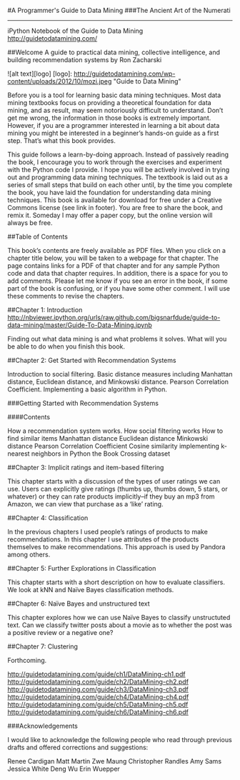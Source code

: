 #A Programmer's Guide to Data Mining
###The Ancient Art of the Numerati
________________________________

iPython Notebook of the Guide to Data Mining http://guidetodatamining.com/

##Welcome
A guide to practical data mining, collective intelligence, and building recommendation systems by Ron Zacharski

![alt text][logo]
[logo]: http://guidetodatamining.com/wp-content/uploads/2012/10/mozi.jpeg "Guide to Data Mining"


Before you is a tool for learning basic data mining techniques. Most data mining textbooks focus on providing a theoretical foundation for data mining, and as result, may seem notoriously difficult to understand. Don’t get me wrong, the information in those books is extremely important. However, if you are a programmer interested in learning a bit about data mining you might be interested in a beginner’s hands-on guide as a first step. That’s what this book provides.

This guide follows a learn-by-doing approach. Instead of passively reading the book, I encourage you to work through the exercises and experiment with the Python code I provide. I hope you will be actively involved in trying out and programming data mining techniques. The textbook is laid out as a series of small steps that build on each other until, by the time you complete the book, you have laid the foundation for understanding data mining techniques. This book is available for download for free under a Creative Commons license (see link in footer). You are free to share the book, and remix it. Someday I may offer a paper copy, but the online version will always be free.

 

##Table of Contents

This book’s contents are freely available as PDF files. When you click on a chapter title below, you will be taken to a webpage for that chapter. The page contains links for a PDF of that chapter and for any sample Python code and data that chapter requires. In addition, there is a space for you to add comments. Please let me know if you see an error in the book, if some part of the book is confusing, or if you have some other comment. I will use these comments to revise the chapters.

##Chapter 1: Introduction 
http://nbviewer.ipython.org/urls/raw.github.com/bigsnarfdude/guide-to-data-mining/master/Guide-To-Data-Mining.ipynb

Finding out what data mining is and what problems it solves. What will you be able to do when you finish this book.

##Chapter 2: Get Started with Recommendation Systems

Introduction to social filtering. Basic distance measures including Manhattan distance, Euclidean distance, and Minkowski distance. Pearson Correlation Coefficient. Implementing a basic algorithm in Python.

###Getting Started with Recommendation Systems

####Contents

How a recommendation system works.
How social filtering works
How to find similar items
Manhattan distance
Euclidean distance
Minkowski distance
Pearson Correlation Coefficient
Cosine similarity
implementing k-nearest neighbors in Python
the Book Crossing dataset

##Chapter 3: Implicit ratings and item-based filtering

This chapter starts with a discussion of the types of user ratings we can use. Users can explicitly give ratings (thumbs up, thumbs down, 5 stars, or whatever) or they can rate products implicitly–if they buy an mp3 from Amazon, we can view that purchase as a ‘like’ rating.

##Chapter 4: Classification

In the previous chapters I used people’s ratings of products to make recommendations. In this chapter I use attributes of the products themselves to make recommendations. This approach is used by Pandora among others.

##Chapter 5: Further Explorations in Classification

This chapter starts with a short description on how to evaluate classifiers. We look at kNN and Naïve Bayes classification methods.

##Chapter 6: Naïve Bayes and unstructured text

This chapter explores how we can use Naïve Bayes to classify unstructuted text. Can we classify twitter posts about a movie as to whether the post was a positive review or a negative one?

##Chapter 7: Clustering

Forthcoming.

http://guidetodatamining.com/guide/ch1/DataMining-ch1.pdf
http://guidetodatamining.com/guide/ch2/DataMining-ch2.pdf
http://guidetodatamining.com/guide/ch3/DataMining-ch3.pdf
http://guidetodatamining.com/guide/ch4/DataMining-ch4.pdf
http://guidetodatamining.com/guide/ch5/DataMining-ch5.pdf
http://guidetodatamining.com/guide/ch6/DataMining-ch6.pdf


###Acknowledgements

I would like to acknowledge the following people who read through previous drafts and offered corrections and suggestions:

Renee Cardigan
Matt Martin
Zwe Maung
Christopher Randles
Amy Sams
Jessica White
Deng Wu
Erin Wuepper
